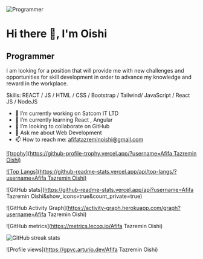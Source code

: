 ![Programmer](https://media-exp1.licdn.com/dms/image/C4D16AQGnesqdtYCqTg/profile-displaybackgroundimage-shrink_200_800/0/1654625779121?e=1668038400&v=beta&t=jIzRD9e8bqTgadoPw1unvnFFg63I-VcH0ESK-UAzh74)

# Hi there 👋, I'm Oishi
## Programmer

I am looking for a position that will provide me with new challenges and opportunities for skill development in order to advance my knowledge and reward in the workplace.

Skills:  REACT / JS / HTML / CSS / Bootstrap / Tailwind/ JavaScript / React JS / NodeJS 

- 🔭 I’m currently working on Satcom IT LTD 
- 🌱 I’m currently learning React , Angular 
- 👯 I’m looking to collaborate on GitHub 
- 💬 Ask me about Web Development 
- 📫 How to reach me: afifatazreminoishi@gmail.com 


[![trophy](https://github-profile-trophy.vercel.app/?username=Afifa Tazremin Oishi)](https://github.com/ryo-ma/github-profile-trophy)

[![Top Langs](https://github-readme-stats.vercel.app/api/top-langs/?username=Afifa Tazremin Oishi)](https://github.com/anuraghazra/github-readme-stats)

![GitHub stats](https://github-readme-stats.vercel.app/api?username=Afifa Tazremin Oishi&show_icons=true&count_private=true)  

![GitHub Activity Graph](https://activity-graph.herokuapp.com/graph?username=Afifa Tazremin Oishi)  

![GitHub metrics](https://metrics.lecoq.io/Afifa Tazremin Oishi)  

![GitHub streak stats](https://github-readme-streak-stats.herokuapp.com/?user=AfifaTazreminOishi)  

![Profile views](https://gpvc.arturio.dev/Afifa Tazremin Oishi)  
